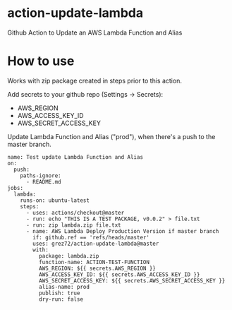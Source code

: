 # action-update-lambda
 Github Action to Update an AWS Lambda Function and Alias

# How to use

Works with zip package created in steps prior to this action.

Add secrets to your github repo (Settings -> Secrets):
  * AWS_REGION
  * AWS_ACCESS_KEY_ID
  * AWS_SECRET_ACCESS_KEY

Update Lambda Function and Alias ("prod"), when there's a push to the master branch.

```
name: Test update Lambda Function and Alias
on:
  push: 
    paths-ignore:
      - README.md
jobs:
  lambda:
    runs-on: ubuntu-latest
    steps:
      - uses: actions/checkout@master
      - run: echo "THIS IS A TEST PACKAGE, v0.0.2" > file.txt
      - run: zip lambda.zip file.txt
      - name: AWS Lambda Deploy Production Version if master branch
        if: github.ref == 'refs/heads/master'
        uses: grez72/action-update-lambda@master
        with:
          package: lambda.zip
          function-name: ACTION-TEST-FUNCTION
          AWS_REGION: ${{ secrets.AWS_REGION }}
          AWS_ACCESS_KEY_ID: ${{ secrets.AWS_ACCESS_KEY_ID }}
          AWS_SECRET_ACCESS_KEY: ${{ secrets.AWS_SECRET_ACCESS_KEY }}
          alias-name: prod
          publish: true
          dry-run: false
```
